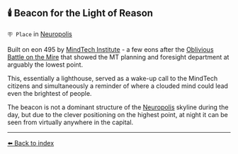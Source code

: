 ## 🕯️ Beacon for the Light of Reason

`🪧 Place` in [Neuropolis](../refs/neuropolis.md)

Built on eon 495 by [MindTech Institute](../refs/mindtech_institute.md) - a few eons after the [Oblivious Battle on the Mire](<https://alexeygorovoy.github.io/zeithalt/timeline/#eon-491---the-oblivious-battle-on-the-mire>) that showed the MT planning and foresight department at arguably the lowest point.

This, essentially a lighthouse, served as a wake-up call to the MindTech citizens and simultaneously a reminder of where a clouded mind could lead even the brightest of people.

The beacon is not a dominant structure of the [Neuropolis](../refs/neuropolis.md) skyline during the day, but due to the clever positioning on the highest point, at night it can be seen from virtually anywhere in the capital.


----------
[⬅️ Back to index](/index.md#2880_s)
